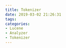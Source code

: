 ```yaml
---
title: Tokenizer
date: 2019-03-02 21:26:31
tags:
categories:
- Lucene
- Analyzer
- Tokenizer
---
```

